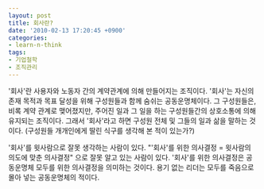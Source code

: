 ```yaml
---
layout: post
title: 회사란?
date: '2010-02-13 17:20:45 +0900'
categories:
- learn-n-think
tags:
- 기업철학
- 조직관리
---
```


'회사'란 사용자와 노동자 간의 계약관계에 의해 만들어지는 조직이다. '회사'는 자신의 존재 목적과 목표 달성을 위해 구성원들과 함께 숨쉬는 공동운명체이다. 그 구성원들은, 비록 계약 관계로 맺어졌지만, 주어진 일과 그 일을 하는 구성원들간의 상호소통에 의해 유지되는 조직이다. 그래서 '회사'라고 하면 구성원 전체 및 그들의 일과 삶을 말하는 것이다. (구성원들 개개인에게 딸린 식구를 생각해 본 적이 있는가?)

'회사'를 윗사람으로 잘못 생각하는 사람이 있다. "'회사'를 위한 의사결정 = 윗사람의 의도에 맞춘 의사결정" 으로 잘못 알고 있는 사람이 있다. '회사'를 위한 의사결정은 공동운명체 모두를 위한 의사결정을 의미하는 것이다. 용기 없는 리더는 모두를 죽음으로 몰아 넣는 공동운명체의 적이다.
